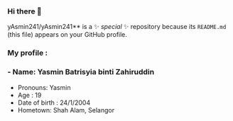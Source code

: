 ### Hi there 👋

yAsmin241/yAsmin241** is a ✨ _special_ ✨ repository because its `README.md` (this file) appears on your GitHub profile.

### My profile :

### - Name: Yasmin Batrisyia binti Zahiruddin
- Pronouns: Yasmin
- Age : 19
- Date of birth : 24/1/2004
- Hometown: Shah Alam, Selangor
